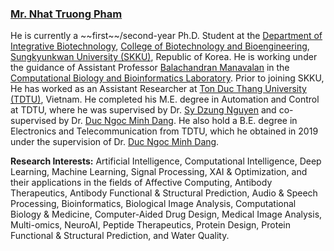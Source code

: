 <h3>
<a href="https://nhattruongpham.github.io/">
Mr. Nhat Truong Pham
</a>
</h3>
He is currently a ~~first~~/second-year Ph.D. Student at the <a href="https://skb.skku.edu/eng_gene/index.do">Department of Integrative Biotechnology</a>, <a href="https://biotech.skku.edu/eng_biotech/index.do">College of Biotechnology and Bioengineering</a>, <a href="https://www.skku.edu/eng/">Sungkyunkwan University (SKKU)</a>, Republic of Korea. He is working under the guidance of Assistant Professor <a href="https://skb.skku.edu/eng_gene/faculty.do?mode=view&perId=LZStrB4DgrAqgzgNgwgGQCwGkAuArAigEQE4BCA5gHYBmMAnkQLw1A">Balachandran Manavalan</a> in the <a href="https://balalab-skku.org/">Computational Biology and Bioinformatics Laboratory</a>. Prior to joining SKKU, He has worked as an Assistant Researcher at <a href="https://tdtu.edu.vn/en">Ton Duc Thang University (TDTU)</a>, Vietnam. He completed his M.E. degree in Automation and Control at TDTU, where he was supervised by Dr. <a href="https://sites.google.com/view/nguyensydzung">Sy Dzung Nguyen</a> and co-supervised by Dr. <a href="https://dnmduc.github.io/">Duc Ngoc Minh Dang</a>. He also hold a B.E. degree in Electronics and Telecommunication from TDTU, which he obtained in 2019 under the supervision of Dr. <a href="https://dnmduc.github.io/">Duc Ngoc Minh Dang</a>.

**Research Interests:** Artificial Intelligence, Computational Intelligence, Deep Learning, Machine Learning, Signal Processing, XAI & Optimization, and their applications in the fields of Affective Computing, Antibody Therapeutics, Antibody Functional & Structural Prediction, Audio & Speech Processing, Bioinformatics, Biological Image Analysis, Computational Biology & Medicine, Computer-Aided Drug Design, Medical Image Analysis, Multi-omics, NeuroAI, Peptide Therapeutics, Protein Design, Protein Functional & Structural Prediction, and Water Quality.
